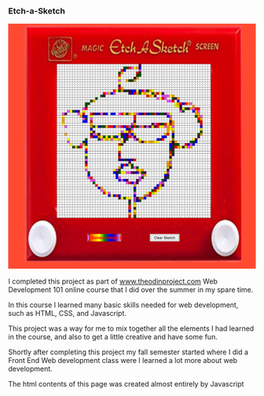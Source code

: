 ### Etch-a-Sketch

![Image of Etch-a-Sketch](/etch-a-sketchscreenshot.png) 

I completed this project as part of www.theodinproject.com Web Development 101 online course
that I did over the summer in my spare time. <br/>

In this course I learned many basic skills needed for web development, such as HTML, CSS, and Javascript.

This project was a way for me to mix together all the elements I had learned in the course, and
also to get a little creative and have some fun. <br/>

Shortly after completing this project my fall semester started where I did a Front End Web development 
class were I learned a lot more about web development.

The html contents of this page was created almost entirely by Javascript

